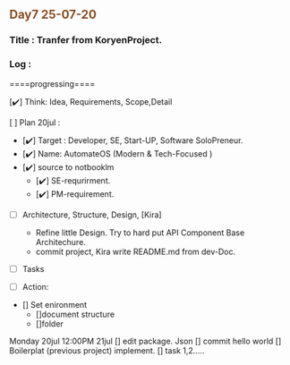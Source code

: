 ## <font color = #895129> Day7 25-07-20 </font>

### Title : Tranfer from KoryenProject.

### Log :

====progressing====

[✔️] Think: Idea, Requirements, Scope,Detail

[ ] Plan 20jul :
-   [✔️] Target : Developer, SE, Start-UP, Software SoloPreneur. 
-   [✔️] Name: AutomateOS (Modern & Tech-Focused )
-   [✔️] source to notbooklm
    - [✔️] SE-requrirment.
    - [✔️] PM-requirement.
-   [ ] Architecture, Structure, Design, [Kira]
    -  Refine little Design. Try to hard put API Component Base Architechure.
    - commit project, Kira write README.md from dev-Doc.
    
-   [ ] Tasks
-   [ ] Action:
-   [] Set enironment
    -   []document structure
    -   []folder

<!-- ///////////////////////////////////////////////////////////////////////////////////// -->

Monday 20jul 12:00PM
21jul
[] edit package. Json
[] commit hello world
[] Boilerplat (previous project) implement.
[] task 1,2.....
